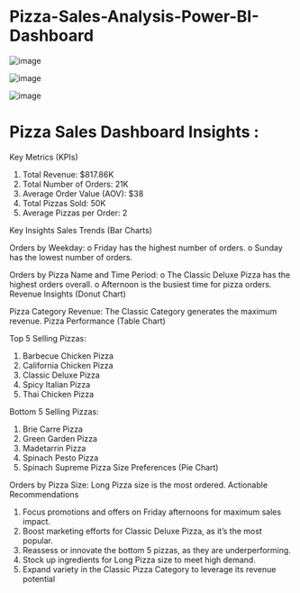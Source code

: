 # Pizza-Sales-Analysis-Power-BI-Dashboard
![image](https://github.com/user-attachments/assets/bb8767dc-1a50-438e-8437-602488231008)

![image](https://github.com/user-attachments/assets/da6485f5-087d-47c9-a156-11d02dcf91fa)

![image](https://github.com/user-attachments/assets/257a2eb4-3156-49eb-8ff0-8e82dd33fb1a)


# Pizza Sales Dashboard Insights :
Key Metrics (KPIs)
1. Total Revenue: $817.86K
2. Total Number of Orders: 21K
3. Average Order Value (AOV): $38
4. Total Pizzas Sold: 50K
5. Average Pizzas per Order: 2
   
Key Insights
Sales Trends (Bar Charts)

Orders by Weekday:
o Friday has the highest number of orders.
o Sunday has the lowest number of orders.

Orders by Pizza Name and Time Period:
o The Classic Deluxe Pizza has the highest orders overall.
o Afternoon is the busiest time for pizza orders.
Revenue Insights (Donut Chart)

Pizza Category Revenue:
The Classic Category generates the maximum revenue.
Pizza Performance (Table Chart)

Top 5 Selling Pizzas:
1. Barbecue Chicken Pizza
2. California Chicken Pizza
3. Classic Deluxe Pizza
4. Spicy Italian Pizza
5. Thai Chicken Pizza

Bottom 5 Selling Pizzas:
1. Brie Carre Pizza
2. Green Garden Pizza
3. Madetarrin Pizza
4. Spinach Pesto Pizza
5. Spinach Supreme Pizza
Size Preferences (Pie Chart)

Orders by Pizza Size:
Long Pizza size is the most ordered.
Actionable Recommendations
1. Focus promotions and offers on Friday afternoons for maximum sales impact.
2. Boost marketing efforts for Classic Deluxe Pizza, as it’s the most popular.
3. Reassess or innovate the bottom 5 pizzas, as they are underperforming.
4. Stock up ingredients for Long Pizza size to meet high demand.
5. Expand variety in the Classic Pizza Category to leverage its revenue potential
